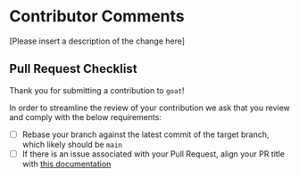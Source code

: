 # Contributor Comments

[Please insert a description of the change here]

## Pull Request Checklist

Thank you for submitting a contribution to `goat`!

In order to streamline the review of your contribution we ask that you review and comply with the below requirements:

- [ ] Rebase your branch against the latest commit of the target branch, which likely should be `main`
- [ ] If there is an issue associated with your Pull Request, align your PR title with [this documentation](https://help.github.com/en/articles/closing-issues-using-keywords)
